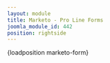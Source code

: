 ```yaml
---
layout: module
title: Marketo - Pro Line Forms
joomla_module_id: 442
position: rightside
---
```

<script type="text/javascript">// <![CDATA[
$(document).ready(function(){
            //
			//alert('hej!');
			$('.prospects').hide();
			$('.existing').hide();
			//
			$('.prospects-btn').click(function(){
				$('.existing').hide();
				$('.prospects').slideDown(1500, 'linear');
			});
			$('.existing-btn').click(function(){
				$('.prospects').hide();
				$('.existing').slideDown(1500, 'linear');
			});
});
// ]]></script>
{loadposition marketo-form}
